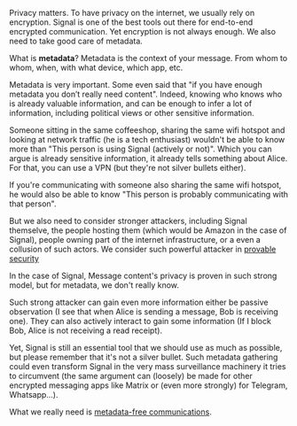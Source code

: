 <!-- encryption -->

Privacy matters. To have privacy on the internet, we usually rely on
encryption. Signal is one of the best tools out there for end-to-end encrypted
communication. Yet encryption is not always enough. We also need to take good
care of metadata.

What is **metadata**? Metadata is the context of your message. From whom to
whom, when, with what device, which app, etc.

Metadata is very important. Some even said that "if you have enough metadata
you don’t really need content". Indeed, knowing who knows who is already
valuable information, and can be enough to infer a lot of information,
including political views or other sensitive information.

Someone sitting in the same coffeeshop, sharing the same wifi hotspot and
looking at network traffic (he is a tech enthusiast) wouldn't be able to know
more than "This person is using Signal (actively or not)". Which you can argue
is already sensitive information, it already tells something about Alice. For
that, you can use a VPN (but they're not silver bullets either).

<!-- Schema SVG de alice, mallory (with a deamon smiley, the wifi hotspot
(internet smileys). You see Signal messages (the arrows become blue with a
signal logo) going through the wifi hotspot, and we can see Mallory seeing them
(also lighting up ?) -->

If you're communicating with someone also sharing the same wifi hotspot, he
would also be able to know "This person is probably communicating with that
person".

<!-- Same schema. But Bob also use Signal, and receive Alice messages (through
the wifi hotspot and back). Mallory can see both, and can infer that Alice is
probably talking to Bob. -->

<!-- weak attacker knowledge

He wouldn't be able to know more than "This person is using Signal actively or
non-actively" (which is already a sensitive information). If you're
communicating with someone also sharing the same wifi hotspot, he would also be
able to know "This person is probably communicating with that person".

This is already a lot. In fact, how often you use Signal says a lot about you,
because it tells a lot about your friends. But for that, we want even more
adoption, so it becomes the norm.

-->

<!-- strong attacker -->

But we also need to consider stronger attackers, including Signal themselve,
the people hosting them (which would be Amazon in the case of Signal), people
owning part of the internet infrastructure, or a even a collusion of such
actors. We consider such powerful attacker in [provable
security](https://en.wikipedia.org/wiki/Provable_security) 

In the case of Signal, Message content's privacy is proven in such strong
model, but for metadata, we don't really know.

Such strong attacker can gain even more information either be passive
observation (I see that when Alice is sending a message, Bob is receiving one).
They can also actively interact to gain some information (If I block Bob, Alice
is not receiving a read receipt).

<!-- Schema with DY attacker -->

Yet, Signal is still an essential tool that we should use as much as possible,
but please remember that it's not a silver bullet. Such metadata gathering
could even transform Signal in the very mass surveillance machinery it tries to
circumvent (the same argument can (loosely) be made for other encrypted
messaging apps like Matrix or (even more strongly) for Telegram, Whatsapp...).

What we really need is [metadata-free
communications](/posts/metadata-free-communications).
